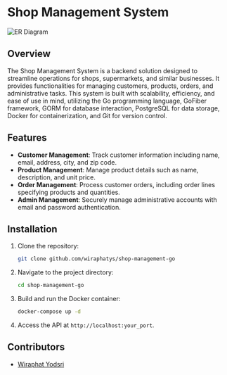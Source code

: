 # Shop Management System

![ER Diagram](https://i.ibb.co/GTf1K3W/er-diagram-shop-management.png)

## Overview

The Shop Management System is a backend solution designed to streamline operations for shops, supermarkets, and similar businesses. It provides functionalities for managing customers, products, orders, and administrative tasks. This system is built with scalability, efficiency, and ease of use in mind, utilizing the Go programming language, GoFiber framework, GORM for database interaction, PostgreSQL for data storage, Docker for containerization, and Git for version control.

## Features

- **Customer Management**: Track customer information including name, email, address, city, and zip code.
- **Product Management**: Manage product details such as name, description, and unit price.
- **Order Management**: Process customer orders, including order lines specifying products and quantities.
- **Admin Management**: Securely manage administrative accounts with email and password authentication.

## Installation

1. Clone the repository:

   ```bash
   git clone github.com/wiraphatys/shop-management-go
   ```

2. Navigate to the project directory:

   ```bash
   cd shop-management-go
   ```

3. Build and run the Docker container:

   ```bash
   docker-compose up -d
   ```

4. Access the API at `http://localhost:your_port`.

## Contributors

- [Wiraphat Yodsri](https://www.linkedin.com/in/ywiraphat/)
